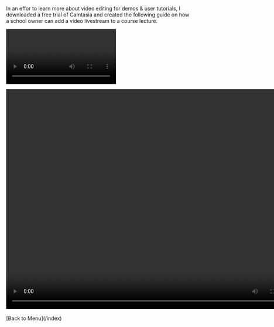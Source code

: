In an effor to learn more about video editing for demos & user tutorials, I downloaded a free trial of Camtasia and created the following guide on how a school owner can add a video livestream to a course lecture. <br>

![video](/teachable_livestreamfinal.mp4)

<video width="800" height="600" controls>
  <source src="teachable_livestreamfinal.mp4" type="video/mp4">
</video>
<br><br>
[Back to Menu](/index)

